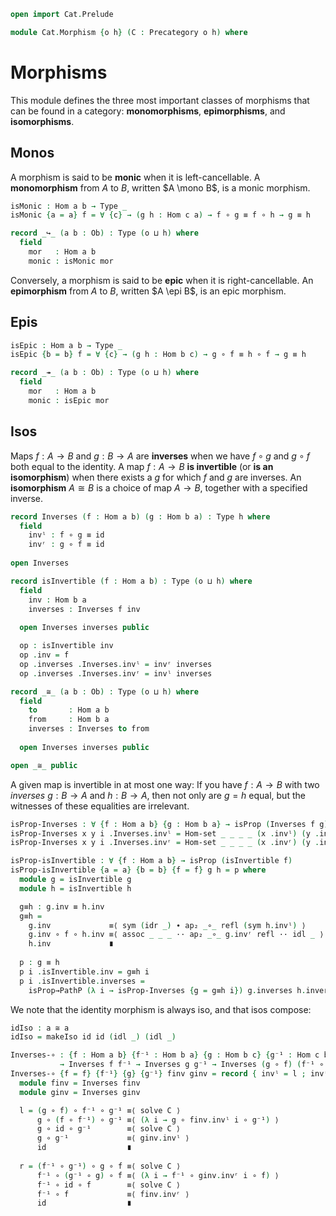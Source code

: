 ```agda
open import Cat.Prelude

module Cat.Morphism {o h} (C : Precategory o h) where
```

<!--
```agda
open Precategory C
private variable
  a b c d : Ob
```
-->

# Morphisms

This module defines the three most important classes of morphisms that
can be found in a category: **monomorphisms**, **epimorphisms**, and
**isomorphisms**.

## Monos

A morphism is said to be **monic** when it is left-cancellable. A
**monomorphism** from $A$ to $B$, written $A \mono B$, is a monic
morphism.

```agda
isMonic : Hom a b → Type _
isMonic {a = a} f = ∀ {c} → (g h : Hom c a) → f ∘ g ≡ f ∘ h → g ≡ h

record _↪_ (a b : Ob) : Type (o ⊔ h) where
  field
    mor   : Hom a b
    monic : isMonic mor
```

Conversely, a morphism is said to be **epic** when it is
right-cancellable.  An **epimorphism** from $A$ to $B$, written $A \epi
B$, is an epic morphism.

## Epis

```agda
isEpic : Hom a b → Type _
isEpic {b = b} f = ∀ {c} → (g h : Hom b c) → g ∘ f ≡ h ∘ f → g ≡ h

record _↠_ (a b : Ob) : Type (o ⊔ h) where
  field
    mor   : Hom a b
    monic : isEpic mor
```

## Isos

Maps $f : A \to B$ and $g : B \to A$ are **inverses** when we have $f
\circ g$ and $g \circ f$ both equal to the identity. A map $f : A \to B$
**is invertible** (or **is an isomorphism**) when there exists a $g$ for
which $f$ and $g$ are inverses. An **isomorphism** $A \cong B$ is a
choice of map $A \to B$, together with a specified inverse.

```agda
record Inverses (f : Hom a b) (g : Hom b a) : Type h where
  field
    invˡ : f ∘ g ≡ id
    invʳ : g ∘ f ≡ id
  
open Inverses

record isInvertible (f : Hom a b) : Type (o ⊔ h) where
  field
    inv : Hom b a
    inverses : Inverses f inv
  
  open Inverses inverses public

  op : isInvertible inv
  op .inv = f
  op .inverses .Inverses.invˡ = invʳ inverses
  op .inverses .Inverses.invʳ = invˡ inverses

record _≅_ (a b : Ob) : Type (o ⊔ h) where
  field
    to       : Hom a b
    from     : Hom b a
    inverses : Inverses to from
  
  open Inverses inverses public

open _≅_ public
```

A given map is invertible in at most one way: If you have $f : A \to B$
with two _inverses_ $g : B \to A$ and $h : B \to A$, then not only are
$g = h$ equal, but the witnesses of these equalities are irrelevant.

```agda
isProp-Inverses : ∀ {f : Hom a b} {g : Hom b a} → isProp (Inverses f g)
isProp-Inverses x y i .Inverses.invˡ = Hom-set _ _ _ _ (x .invˡ) (y .invˡ) i
isProp-Inverses x y i .Inverses.invʳ = Hom-set _ _ _ _ (x .invʳ) (y .invʳ) i

isProp-isInvertible : ∀ {f : Hom a b} → isProp (isInvertible f)
isProp-isInvertible {a = a} {b = b} {f = f} g h = p where
  module g = isInvertible g
  module h = isInvertible h

  g≡h : g.inv ≡ h.inv
  g≡h = 
    g.inv             ≡⟨ sym (idr _) ∙ ap₂ _∘_ refl (sym h.invˡ) ⟩
    g.inv ∘ f ∘ h.inv ≡⟨ assoc _ _ _ ·· ap₂ _∘_ g.invʳ refl ·· idl _ ⟩ 
    h.inv             ∎
  
  p : g ≡ h
  p i .isInvertible.inv = g≡h i
  p i .isInvertible.inverses =
    isProp→PathP (λ i → isProp-Inverses {g = g≡h i}) g.inverses h.inverses i
```

We note that the identity morphism is always iso, and that isos compose:

<!--
```agda
makeIso : (f : Hom a b) (g : Hom b a) → f ∘ g ≡ id → g ∘ f ≡ id → a ≅ b
makeIso f g p q ._≅_.to = f
makeIso f g p q ._≅_.from = g
makeIso f g p q ._≅_.inverses .Inverses.invˡ = p
makeIso f g p q ._≅_.inverses .Inverses.invʳ = q

isSet-≅ : isSet (a ≅ b)
isSet-≅ x y p q = s where
  open _≅_
  open Inverses

  s : p ≡ q
  s i j .to = Hom-set _ _ (x .to) (y .to) (ap to p) (ap to q) i j
  s i j .from = Hom-set _ _ (x .from) (y .from) (ap from p) (ap from q) i j
  s i j .inverses =
    isProp→SquareP
      (λ i j → isProp-Inverses {f = Hom-set _ _ (x .to) (y .to) (ap to p) (ap to q) i j}
                               {g = Hom-set _ _ (x .from) (y .from) (ap from p) (ap from q) i j})
      (λ i → x .inverses) (λ i → p i .inverses) (λ i → q i .inverses) (λ i → y .inverses) i j

≅-PathP : (p : a ≡ c) (q : b ≡ d)
        → {f : a ≅ b} {g : c ≅ d}
        → PathP (λ i → Hom (p i) (q i)) (f ._≅_.to) (g ._≅_.to)
        → PathP (λ i → Hom (q i) (p i)) (f ._≅_.from) (g ._≅_.from)
        → PathP (λ i → p i ≅ q i) f g
≅-PathP p q r s i .to = r i
≅-PathP p q r s i .from = s i
≅-PathP p q {f} {g} r s i .inverses = 
  isProp→PathP (λ j → isProp-Inverses {f = r j} {g = s j}) 
    (f .inverses) (g .inverses) i
```
-->

```agda
idIso : a ≅ a
idIso = makeIso id id (idl _) (idl _)

Inverses-∘ : {f : Hom a b} {f⁻¹ : Hom b a} {g : Hom b c} {g⁻¹ : Hom c b}
           → Inverses f f⁻¹ → Inverses g g⁻¹ → Inverses (g ∘ f) (f⁻¹ ∘ g⁻¹)
Inverses-∘ {f = f} {f⁻¹} {g} {g⁻¹} finv ginv = record { invˡ = l ; invʳ = r } where
  module finv = Inverses finv
  module ginv = Inverses ginv

  l = (g ∘ f) ∘ f⁻¹ ∘ g⁻¹ ≡⟨ solve C ⟩
      g ∘ (f ∘ f⁻¹) ∘ g⁻¹ ≡⟨ (λ i → g ∘ finv.invˡ i ∘ g⁻¹) ⟩
      g ∘ id ∘ g⁻¹        ≡⟨ solve C ⟩
      g ∘ g⁻¹             ≡⟨ ginv.invˡ ⟩
      id                  ∎
  
  r = (f⁻¹ ∘ g⁻¹) ∘ g ∘ f ≡⟨ solve C ⟩
      f⁻¹ ∘ (g⁻¹ ∘ g) ∘ f ≡⟨ (λ i → f⁻¹ ∘ ginv.invʳ i ∘ f) ⟩
      f⁻¹ ∘ id ∘ f        ≡⟨ solve C ⟩
      f⁻¹ ∘ f             ≡⟨ finv.invʳ ⟩
      id                  ∎
```